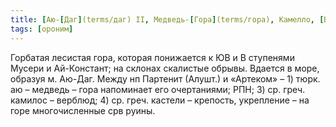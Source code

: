 ```yaml
---
title: [Аю-[Даг](terms/даг) II, Медведь-[Гора](terms/гора), Камелло, [Биюк](terms/биюк)-Кастель, Аджу-[Даг](terms/даг)]
tags: [ороним]
---
```


Горбатая лесистая гора, которая понижается к ЮВ и В ступенями Мусери и
Ай-Констант; на склонах скалистые обрывы. Вдается в море, образуя м. Аю-Даг.
Между нп Партенит (Алушт.) и «Артеком» – 1) тюрк. аю – медведь – гора напоминает
его очертаниями; РПН; 3) ср. греч. камилос – верблюд; 4) ср. греч. кастели –
крепость, укрепление – на горе многочисленные срв руины.
